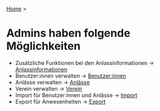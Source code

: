 [Home](/) > 

# Admins haben folgende Möglichkeiten

- Zusätzliche Funktionen bei den Anlassinformationen -> [Anlassinformationen](/admin/anlassinformationen)
- Benutzer:innen verwalten -> [Benutzer:innen](/admin/benutzer)
- Anlässe verwalten -> [Anlässe](/admin/anlaesse)
- Verein verwalten -> [Verein](/admin/verein)
- Import für Benutzer:innen und Anlässe -> [Import](/admin/import)
- Export für Anwesenheiten -> [Export](/admin/export)